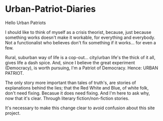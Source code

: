 # Urban-Patriot-Diaries

Hello Urban Patriots

I should like to think of myself as a crisis theorist, because, just because something works doesn't make it workable, for everything and everybody. Not a functionalist who believes don't fix something if it works... for even a few.

Rural, suburban way of life is a cop-out... city/urban life's the thick of it all, gives life a dash spice. And, since I believe the great experiment (Democracy), is worth pursuing, I'm a Patriot of Democracy. Hence: URBAN PATRIOT.

The only story more important than tales of truth's, are stories of explanations behind the lies; that the Red White and Blue, of white folk, don't need fixing. Becasue it does need fixing. And I'm here to ask why, now that it's clear. Through literary fiction/non-fiction stories.

It's necessary to make this change clear to avoid confusion about this site project.

